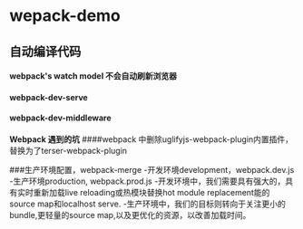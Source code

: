 # wepack-demo

##  自动编译代码
#### webpack's watch model 不会自动刷新浏览器
#### webpack-dev-serve
#### webpack-dev-middleware
**Webpack 遇到的坑**
####webpack 中删除uglifyjs-webpack-plugin内置插件，替换为了terser-webpack-plugin

###生产环境配置，webpack-merge
-开发环境development，webpack.dev.js
-生产环境production, webpack.prod.js
-开发环境中，我们需要具有强大的，具有实时重新加载live reloading或热模块替换hot module replacement能的source map和localhost serve.
-生产环境中，我们的目标则转向于关注更小的bundle,更轻量的source map,以及更优化的资源，以改善加载时间。
